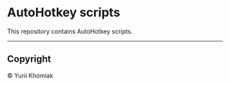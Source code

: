 # AutoHotkey scripts
  
This repository contains AutoHotkey scripts.  
  
---  
  
## Copyright  
  
© Yurii Khomiak  
